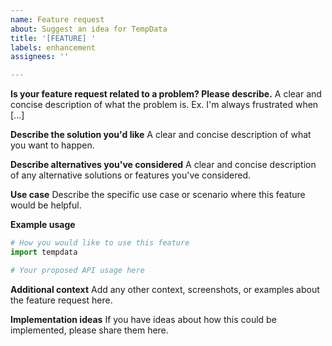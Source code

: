 ```yaml
---
name: Feature request
about: Suggest an idea for TempData
title: '[FEATURE] '
labels: enhancement
assignees: ''

---
```


**Is your feature request related to a problem? Please describe.**
A clear and concise description of what the problem is. Ex. I'm always frustrated when [...]

**Describe the solution you'd like**
A clear and concise description of what you want to happen.

**Describe alternatives you've considered**
A clear and concise description of any alternative solutions or features you've considered.

**Use case**
Describe the specific use case or scenario where this feature would be helpful.

**Example usage**
```python
# How you would like to use this feature
import tempdata

# Your proposed API usage here
```

**Additional context**
Add any other context, screenshots, or examples about the feature request here.

**Implementation ideas**
If you have ideas about how this could be implemented, please share them here.